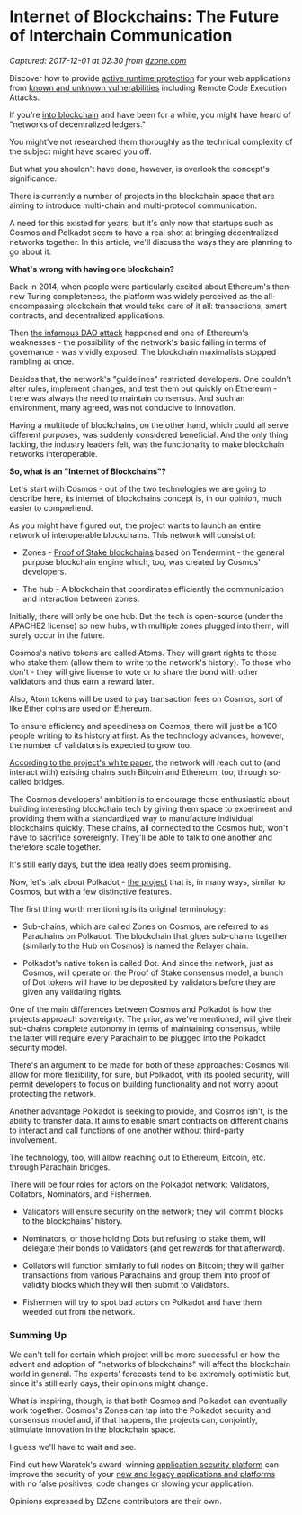 # Internet of Blockchains: The Future of Interchain Communication

_Captured: 2017-12-01 at 02:30 from [dzone.com](https://dzone.com/articles/internet-of-blockchains-the-future-of-interchain-c?edition=339014&utm_source=Daily%20Digest&utm_medium=email&utm_campaign=Daily%20Digest%202017-11-30)_

Discover how to provide [active runtime protection](https://dzone.com/go?i=255346&u=https%3A%2F%2Fwww.waratek.com%2Fruntime-application-self-protection-rasp%2F%3Futm_source%3DDZone%26utm_campaign%3Dba%26utm_medium%3Dprerolltextad%26utm_content%3Drasp) for your web applications from [known and unknown vulnerabilities](https://dzone.com/go?i=255346&u=https%3A%2F%2Fwww.waratek.com%2Fruntime-application-self-protection-rasp%2F%3Futm_source%3DDZone%26utm_campaign%3Dba%26utm_medium%3Dprerolltextad%26utm_content%3Drasp) including Remote Code Execution Attacks.

If you're [into blockchain](https://perfectial.com/blog/blockchain-transforms-finance-healthcare-music-industry/) and have been for a while, you might have heard of "networks of decentralized ledgers."

You might've not researched them thoroughly as the technical complexity of the subject might have scared you off.

But what you shouldn't have done, however, is overlook the concept's significance.

There is currently a number of projects in the blockchain space that are aiming to introduce multi-chain and multi-protocol communication.

A need for this existed for years, but it's only now that startups such as Cosmos and Polkadot seem to have a real shot at bringing decentralized networks together. In this article, we'll discuss the ways they are planning to go about it.

**What's wrong with having one blockchain?**

Back in 2014, when people were particularly excited about Ethereum's then-new Turing completeness, the platform was widely perceived as the all-encompassing blockchain that would take care of it all: transactions, smart contracts, and decentralized applications.

Then [the infamous DAO attack](https://www.coindesk.com/understanding-dao-hack-journalists/) happened and one of Ethereum's weaknesses - the possibility of the network's basic failing in terms of governance - was vividly exposed. The blockchain maximalists stopped rambling at once.

Besides that, the network's "guidelines" restricted developers. One couldn't alter rules, implement changes, and test them out quickly on Ethereum - there was always the need to maintain consensus. And such an environment, many agreed, was not conducive to innovation.

Having a multitude of blockchains, on the other hand, which could all serve different purposes, was suddenly considered beneficial. And the only thing lacking, the industry leaders felt, was the functionality to make blockchain networks interoperable.

**So, what is an "Internet of Blockchains"?**

Let's start with Cosmos - out of the two technologies we are going to describe here, its internet of blockchains concept is, in our opinion, much easier to comprehend.

As you might have figured out, the project wants to launch an entire network of interoperable blockchains. This network will consist of:

  * Zones - [Proof of Stake blockchains](https://perfectial.com/blog/ethereum-blockchain-switches-to-proof-of-stake/) based on Tendermint - the general purpose blockchain engine which, too, was created by Cosmos' developers.

  * The hub - A blockchain that coordinates efficiently the communication and interaction between zones.

Initially, there will only be one hub. But the tech is open-source (under the APACHE2 license) so new hubs, with multiple zones plugged into them, will surely occur in the future.

Cosmos's native tokens are called Atoms. They will grant rights to those who stake them (allow them to write to the network's history). To those who don't - they will give license to vote or to share the bond with other validators and thus earn a reward later.

Also, Atom tokens will be used to pay transaction fees on Cosmos, sort of like Ether coins are used on Ethereum.

To ensure efficiency and speediness on Cosmos, there will just be a 100 people writing to its history at first. As the technology advances, however, the number of validators is expected to grow too.

[According to the project's white paper](https://cosmos.network/whitepaper), the network will reach out to (and interact with) existing chains such Bitcoin and Ethereum, too, through so-called bridges.

The Cosmos developers' ambition is to encourage those enthusiastic about building interesting blockchain tech by giving them space to experiment and providing them with a standardized way to manufacture individual blockchains quickly. These chains, all connected to the Cosmos hub, won't have to sacrifice sovereignty. They'll be able to talk to one another and therefore scale together.

It's still early days, but the idea really does seem promising.

Now, let's talk about Polkadot - [the project](https://polkadot.io/) that is, in many ways, similar to Cosmos, but with a few distinctive features.

The first thing worth mentioning is its original terminology:

  * Sub-chains, which are called Zones on Cosmos, are referred to as Parachains on Polkadot. The blockchain that glues sub-chains together (similarly to the Hub on Cosmos) is named the Relayer chain.

  * Polkadot's native token is called Dot. And since the network, just as Cosmos, will operate on the Proof of Stake consensus model, a bunch of Dot tokens will have to be deposited by validators before they are given any validating rights.

One of the main differences between Cosmos and Polkadot is how the projects approach sovereignty. The prior, as we've mentioned, will give their sub-chains complete autonomy in terms of maintaining consensus, while the latter will require every Parachain to be plugged into the Polkadot security model.

There's an argument to be made for both of these approaches: Cosmos will allow for more flexibility, for sure, but Polkadot, with its pooled security, will permit developers to focus on building functionality and not worry about protecting the network.

Another advantage Polkadot is seeking to provide, and Cosmos isn't, is the ability to transfer data. It aims to enable smart contracts on different chains to interact and call functions of one another without third-party involvement.

The technology, too, will allow reaching out to Ethereum, Bitcoin, etc. through Parachain bridges.

There will be four roles for actors on the Polkadot network: Validators, Collators, Nominators, and Fishermen.

  * Validators will ensure security on the network; they will commit blocks to the blockchains' history.

  * Nominators, or those holding Dots but refusing to stake them, will delegate their bonds to Validators (and get rewards for that afterward).

  * Collators will function similarly to full nodes on Bitcoin; they will gather transactions from various Parachains and group them into proof of validity blocks which they will then submit to Validators.

  * Fishermen will try to spot bad actors on Polkadot and have them weeded out from the network.

### Summing Up

We can't tell for certain which project will be more successful or how the advent and adoption of "networks of blockchains" will affect the blockchain world in general. The experts' forecasts tend to be extremely optimistic but, since it's still early days, their opinions might change.

What is inspiring, though, is that both Cosmos and Polkadot can eventually work together. Cosmos's Zones can tap into the Polkadot security and consensus model and, if that happens, the projects can, conjointly, stimulate innovation in the blockchain space.

I guess we'll have to wait and see.

Find out how Waratek's award-winning [application security platform](https://dzone.com/go?i=255347&u=https%3A%2F%2Fwww.waratek.com%2Fapplication-security-platform%2F%3Futm_source%3DDZone%26utm_campaign%3Dba%26utm_medium%3Dpostrolltextad%26utm_content%3Dappsecplatform) can improve the security of your [new and legacy applications and platforms](https://dzone.com/go?i=255347&u=https%3A%2F%2Fwww.waratek.com%2Fsolutions%2Flegacy-platforms%2F%3Futm_source%3DDZone%26utm_campaign%3Dba%26utm_medium%3Dpostrolltextad%26utm_content%3Dlegacy) with no false positives, code changes or slowing your application.

Opinions expressed by DZone contributors are their own.
